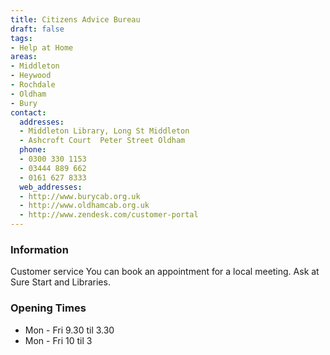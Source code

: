```yaml
---
title: Citizens Advice Bureau
draft: false
tags:
- Help at Home
areas:
- Middleton
- Heywood
- Rochdale
- Oldham
- Bury
contact:
  addresses:
  - Middleton Library, Long St Middleton
  - Ashcroft Court  Peter Street Oldham
  phone:
  - 0300 330 1153
  - 03444 889 662
  - 0161 627 8333
  web_addresses:
  - http://www.burycab.org.uk
  - http://www.oldhamcab.org.uk
  - http://www.zendesk.com/customer-portal
---
```


### Information
Customer service
You can book an appointment for a local meeting. Ask at Sure Start and Libraries.

### Opening Times
* Mon - Fri  9.30 til 3.30
* Mon - Fri  10 til 3


